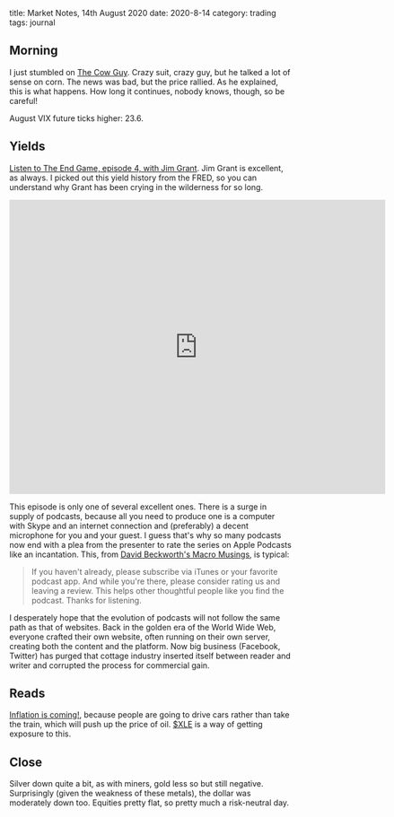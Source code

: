 title: Market Notes, 14th August 2020
date: 2020-8-14
category: trading
tags: journal

## Morning

I just stumbled on [The Cow Guy](https://twitter.com/ScottTheCowGuy).
Crazy suit, crazy guy, but he talked a lot of sense on corn.
The news was bad, but the price rallied.
As he explained, this is what happens.
How long it continues, nobody knows, though, so be careful!

August VIX future ticks higher: 23.6. 


## Yields

[Listen to The End Game, episode 4, with Jim Grant](https://ttmygh.podbean.com/e/teg_0004/).
Jim Grant is excellent, as always.
I picked out this yield history from the FRED, so you can understand why Grant has been crying in the wilderness for so long.
<iframe src="https://fred.stlouisfed.org/graph/graph-landing.php?g=u1IV&width=670&height=475" scrolling="no" frameborder="0"style="overflow:hidden; width:670px; height:525px;" allowTransparency="true" loading="lazy"></iframe>

This episode is only one of several excellent ones. There is a surge in supply of podcasts, because all you need to produce one is a computer with Skype and an internet connection and (preferably) a decent microphone for you and your guest. I guess that's why so many podcasts now end with a plea from the presenter to rate the series on Apple Podcasts like an incantation. This, from [David Beckworth's Macro Musings](https://podcasts.apple.com/us/podcast/macro-musings/id1099277290?mt=2), is typical:

<blockquote>
If you haven't already, please subscribe via iTunes or your favorite podcast app. And while you're there, please consider rating us and leaving a review. This helps other thoughtful people like you find the podcast. Thanks for listening.
</blockquote>

I desperately hope that the evolution of podcasts will not follow the same path as that of websites. 
Back in the golden era of the World Wide Web, everyone crafted their own website, often running on their own server, creating both the content and the platform. 
Now big business (Facebook, Twitter) has purged that cottage industry inserted itself between reader and writer and corrupted the process for commercial gain.


## Reads

[Inflation is coming!](https://www.ft.com/content/f3b2b394-4818-4678-9088-6cf53a0fefbc), because people are going to drive cars rather than take the train, which will push up the price of oil.
[$XLE](https://www.etf.com/XLE#overview) is a way of getting exposure to this.

## Close

Silver down quite a bit, as with miners, gold less so but still negative.
Surprisingly (given the weakness of these metals), the dollar was moderately down too.
Equities pretty flat, so pretty much a risk-neutral day.
